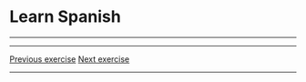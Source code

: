 <h1>Learn Spanish</h1>



<hr>

<hr>

<p>
  <a href="learnspanish.html" class="btnflt-l">Previous exercise</a>
  <a href="learnspanish3.html" class="btnflt-r">Next exercise</a>
  </p>
  <div style="clear:both;"> </div>

<hr>

